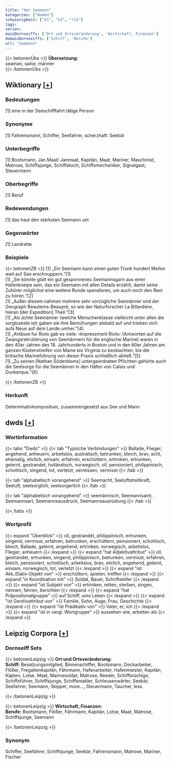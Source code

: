 ```yaml
---
title: "der Seemann"
kategorien: ["Nomen"]
schwierigkeit: ["k1", "h3", "r14"]
tags:
series:
mainDornseiffs: ['Ort und Ortsveränderung', 'Wirtschaft, Finanzen']
domainDornseiffs: ['Schiff', 'Berufe']
url: "Seemann"
---
```


{{< betonenÜbs >}}
**Übersetzung:**  
seaman, sailor, mariner  
{{< /betonenÜbs >}}

## Wiktionary [[+](https://de.wiktionary.org/wiki/Seemann)]

### Bedeutungen
[1] eine in der Seeschifffahrt tätige Person  

### Synonyme
[1] Fahrensmann, Schiffer, Seefahrer, scherzhaft: Seebär  

### Unterbegriffe
[1] Bootsmann, Jan Maat/ Janmaat, Kapitän, Maat, Mariner, Maschinist, Matrose, Schiffsjunge, Schiffskoch, Schiffsmechaniker, Signalgast, Steuermann  

### Oberbegriffe
[1] Beruf  

### Redewendungen
[1] das haut den stärksten Seemann um  

### Gegenwörter
[1] Landratte  

### Beispiele
{{< betonenZB >}}
[1] „Ein Seemann kann einen guten Trunk hundert Meilen weit auf See erschnuppern.“[1]  
[1] „Sie könnte glatt ein gut gesponnenes Seemannsgarn aus einer Hafenkneipe sein, das ein Seemann mit allen Details erzählt, damit seine Zuhörer möglichst eine weitere Runde spendieren, um auch noch den Rest zu hören.“[2]  
[1] „Außer diesem nahmen mehrere sehr vorzügliche Seemänner und der Geograph Beautems-Beaupré, so wie der Naturforscher La Billardière, hieran [der Expedition] Theil.“[3]  
[1] „Als ächte Seemänner (welche Menschenklasse vielleicht unter allen die sorgloseste ist) gaben sie ihre Bemühungen alsbald auf und trieben sich aufs Neue auf dem Lande umher.“[4]  
[1] „Anlässe fur Riots gab es viele: ›Impressment Riots‹ (Antworten auf die Zwangsrekrutierung von Seemännern für die englische Marine) waren in den 40er Jahren des 18. Jahrhunderts in Boston und in den 60er Jahren am ganzen Küstenstreifen von Maine bis Virginia zu beobachten, bis die britische Marineführung von dieser Praxis schließlich abließ.“[5]  
[1] „Zu seinen [Nathan Söderbloms] untergeordneten Pflichten gehörte auch die Seelsorge für die Seemänner in den Häfen von Calais und Dunkerque.“[6]  

{{< /betonenZB >}}
### Herkunft
Determinativkompositum, zusammengesetzt aus See und Mann  



## dwds [[+](https://www.dwds.de/wb/Seemann)]

### Wortinformation
{{< tabs "Dwds" >}}
{{< tab "Typische Verbindungen" >}}
Ballade, Flieger, angehend, anheuern, arbeitslos, australisch, betrunken, bleich, brav, echt, ehemalig, ehrlich, einsam, erfahren, erschüttern, ertrinken, ertrunken, gelernt, gestrandet, holländisch, norwegisch, oll, pensioniert, philippinisch, schottisch, singend, tot, verletzt, vermissen, vermisst
{{< /tab >}}

{{< tab "alphabetisch vorangehend" >}}
Seemacht, Seeluftstreitkraft, Seeluft, seelsorglich, seelsorgerlich
{{< /tab >}}

{{< tab "alphabetisch vorangehend" >}}
seemännisch, Seemannsamt, Seemannsart, Seemannsausdruck, Seemannsausrüstung
{{< /tab >}}

{{< /tabs >}}

### Wortprofil
{{< expand "Überblick" >}} oll, gestrandet, philippinisch, ertrunken, singend, vermisst, erfahren, betrunken, erschüttern, pensioniert, schottisch, bleich, Ballade, gelernt, angehend, ertrinken, norwegisch, arbeitslos, Flieger, anheuern {{< /expand >}}
{{< expand "hat Adjektivattribut" >}} oll, gestrandet, ertrunken, singend, philippinisch, betrunken, vermisst, erfahren, bleich, pensioniert, schottisch, arbeitslos, brav, ehrlich, angehend, gelernt, einsam, norwegisch, tot, verletzt {{< /expand >}}
{{< expand "ist Akk./Dativ-Objekt von" >}} erschüttern, spielen, treffen {{< /expand >}}
{{< expand "in Koordination mit" >}} Soldat, Bauer, Schriftsteller {{< /expand >}}
{{< expand "ist Subjekt von" >}} ertrinken, retten, sterben, singen, nennen, fahren, berichten {{< /expand >}}
{{< expand "hat Präpositionalgruppe" >}} auf Schiff, ums Leben {{< /expand >}}
{{< expand "ist Genitivattribut von" >}} Familie, Sohn, Auge, Frau, Geschichte {{< /expand >}}
{{< expand "ist Prädikativ von" >}} Vater, er, ich {{< /expand >}}
{{< expand "ist in vergl. Wortgruppe" >}} aussehen wie, arbeiten als {{< /expand >}}

## Leipzig Corpora [[+](https://corpora.uni-leipzig.de/en/res?word=Seemann&corpusId=deu_newscrawl-public_2018)]

### Dornseiff Sets
{{< betonenLeipzig >}}
**Ort und Ortsveränderung:**  
**Schiff:** Besatzungsmitglied, Binnenschiffer, Bootsmann, Dockarbeiter, Flößer, Fregattenkapitän, Fährmann, Hafenarbeiter, Hafenmeister, Kapitän, Käpten, Lotse, Maat, Marinesoldat, Matrose, Reeder, Schiffbrüchige, Schiffsführer, Schiffsjunge, Schiffsmakler, Schleusenwärter, Seebär, Seefahrer, Seemann, Skipper, more..., Steuermann, Taucher, less  

{{< /betonenLeipzig >}}


{{< betonenLeipzig >}}
**Wirtschaft, Finanzen:**  
**Berufe:** Bootsmann, Flößer, Fährmann, Kapitän, Lotse, Maat, Matrose, Schiffsjunge, Seemann  

{{< /betonenLeipzig >}}

### Synonym
Schiffer, Seefahrer, Schiffsjunge, Seebär, Fahrensmann, Matrose, Mariner, Fischer

